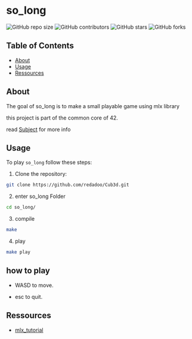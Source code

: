 # so_long


![GitHub repo size](https://img.shields.io/github/repo-size/redadoo/so_long)
![GitHub contributors](https://img.shields.io/github/contributors/redadoo/so_long)
![GitHub stars](https://img.shields.io/github/stars/redadoo/so_long?style=social)
![GitHub forks](https://img.shields.io/github/forks/redadoo/so_long?style=social)

## Table of Contents

- [About](#about)
- [Usage](#usage)
- [Ressources](#ressources)

## About

The goal of so_long is to make a small playable game using mlx library

this project is part of the common core of 42.

read [Subject](https://github.com/redadoo/so_long/blob/master/en.subject.pdf) for more info

## Usage

To play `so_long` follow these steps:

1. Clone the repository:

```bash
git clone https://github.com/redadoo/Cub3d.git
```

2. enter so_long Folder
```bash
cd so_long/
```

3. compile
```bash
make 
```
4. play
```bash
make play 
```
## how to play

* WASD to move.

* esc to quit.

## Ressources

* [mlx_tutorial]([https://lodev.org/cgtutor/raycasting.html](https://github.com/S-LucasSerrano/miniLibX_sample))

